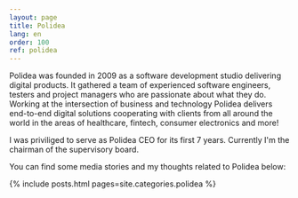 ```yaml
---
layout: page
title: Polidea
lang: en
order: 100
ref: polidea
---
```

Polidea was founded in 2009 as a software development studio delivering digital products. It gathered a team of experienced software engineers, testers and project managers who are passionate about what they do. Working at the intersection of business and technology Polidea delivers end-to-end digital solutions cooperating with clients from all around the world in the areas of healthcare, fintech, consumer electronics and more!

I was priviliged to serve as Polidea CEO for its first 7 years. Currently I'm the chairman of the supervisory board.

You can find some media stories and my thoughts related to Polidea below:

{% include posts.html pages=site.categories.polidea %}
